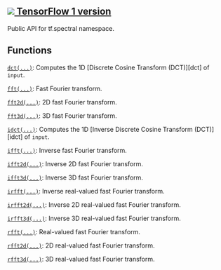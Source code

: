 [ ![](https://tensorflow.google.cn/images/tf_logo_32px.png) TensorFlow 1
version](/versions/r1.15/api_docs/python/tf/compat/v1/spectral)  
---  
  
Public API for tf.spectral namespace.

## Functions

[`dct(...)`](https://tensorflow.google.cn/api_docs/python/tf/signal/dct):
Computes the 1D [Discrete Cosine Transform (DCT)][dct] of `input`.

[`fft(...)`](https://tensorflow.google.cn/api_docs/python/tf/signal/fft): Fast
Fourier transform.

[`fft2d(...)`](https://tensorflow.google.cn/api_docs/python/tf/signal/fft2d):
2D fast Fourier transform.

[`fft3d(...)`](https://tensorflow.google.cn/api_docs/python/tf/signal/fft3d):
3D fast Fourier transform.

[`idct(...)`](https://tensorflow.google.cn/api_docs/python/tf/signal/idct):
Computes the 1D [Inverse Discrete Cosine Transform (DCT)][idct] of `input`.

[`ifft(...)`](https://tensorflow.google.cn/api_docs/python/tf/signal/ifft):
Inverse fast Fourier transform.

[`ifft2d(...)`](https://tensorflow.google.cn/api_docs/python/tf/signal/ifft2d):
Inverse 2D fast Fourier transform.

[`ifft3d(...)`](https://tensorflow.google.cn/api_docs/python/tf/signal/ifft3d):
Inverse 3D fast Fourier transform.

[`irfft(...)`](https://tensorflow.google.cn/api_docs/python/tf/signal/irfft):
Inverse real-valued fast Fourier transform.

[`irfft2d(...)`](https://tensorflow.google.cn/api_docs/python/tf/signal/irfft2d):
Inverse 2D real-valued fast Fourier transform.

[`irfft3d(...)`](https://tensorflow.google.cn/api_docs/python/tf/signal/irfft3d):
Inverse 3D real-valued fast Fourier transform.

[`rfft(...)`](https://tensorflow.google.cn/api_docs/python/tf/signal/rfft):
Real-valued fast Fourier transform.

[`rfft2d(...)`](https://tensorflow.google.cn/api_docs/python/tf/signal/rfft2d):
2D real-valued fast Fourier transform.

[`rfft3d(...)`](https://tensorflow.google.cn/api_docs/python/tf/signal/rfft3d):
3D real-valued fast Fourier transform.

